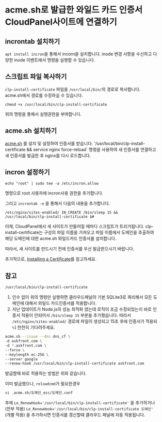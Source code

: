 # acme.sh로 발급한 와일드 카드 인증서 CloudPanel사이트에 연결하기

## incrontab 설치하기

`apt install incron`을 통해서 incorn을 설치합니다. inode 변경 사항을 수신하고 다양한 inode 이벤트에서 명령을 실행할 수 있습니다.

## 스크립트 파일 복사하기

`clp-install-certificate` 파일을 `/usr/local/bin/`의 경로로 복사합니다. acme.sh에서 경로를 수정하실 수 있습니다.

```
chmod +x /usr/local/bin/clp-install-certificate
```

위의 명령을 통해서 실행권한을 부여합니다.

## acme.sh 설치하기

[acme.sh](https://github.com/acmesh-official/acme.sh) 를 설치 및 설정하여 인증서를 받습니다. '/usr/local/bin/clp-install-certificate && service nginx force-reload` 명령을 사용하여 새 인증서를 연결하고 새 인증서를 발급한 후 nginx를 다시 로드합니다.

## incron 설정하기

```
echo "root" | sudo tee -a /etc/incron.allow
```

명령으로 root 사용자에 incron사용 권한을 추가합니다.

그리고 `incrontab -e` 을 통해서 다음의 내용을 추가합니다.

```
/etc/nginx/sites-enabled/ IN_CREATE /bin/sleep 15 && /usr/local/bin/clp-install-certificate $#
```

이제, CloudPanel에서 새 사이트가 만들어질 때마다 스크립트가 트리거됩니다. clp-install-certificate는 구성의 파일 이름을 가져오고 파일 이름에서 도메인을 추출하여 해당 도메인에 대한 acme.sh 와일드카드 인증서를 설치합니다.

따라서, 새 사이트를 만드시기 전에 인증서를 우선 발급받으시기 바랍니다.

추가적으로, [Installing a Certificate](https://www.cloudpanel.io/docs/v2/cloudpanel-cli/root-user-commands/#installing-a-certificate)를 참고하세요.


## 참고

```bash
/usr/local/bin/clp-install-certificate
```
1. 인수 없이 위의 명령만 실행하면 클라우드패널의 기본 SQLite3로 쿼리해서 모든 도메인에 대해서 와일드 카드인증서를 적용합니다.
2. 지난 업데이트가 Node.js의 성능 최적화 였는데 로직이 조금 수정되었는지 바로 인증서 적용이 안되어서 `/bin/sleep 15` 부분을 추가했습니다.
따라서 `/etc/nginx/sites-enabled/` 경로에 파일이 생성되고 15초 후에 인증서가 적용되니 천천히 기다려주세요.

```bash
acme.sh --issue --dns dns_cf \
-d askfront.com \
-d *.askfront.com \
--force \
--keylength ec-256 \
--server google
--renew-hook /usr/local/bin/clp-install-certificate askfront.com
```
발급할때 바로 적용하는 방법은 위와 같습니다.

이미 발급했으나, `reloadcmd`가 필요한경우

```bash
vi .acme.sh/도메인_ecc/도메인.conf
```

후에 `Le_RenewHook='/usr/local/bin/clp-install-certificate'` 을 추가하거나 (전부 적용)
`Le_RenewHook='/usr/local/bin/clp-install-certificate 도메인'` (개별 적용) 을 추가하시면
인증서를 갱신할때 클라우드 패널에 자동 적용됩니다.
